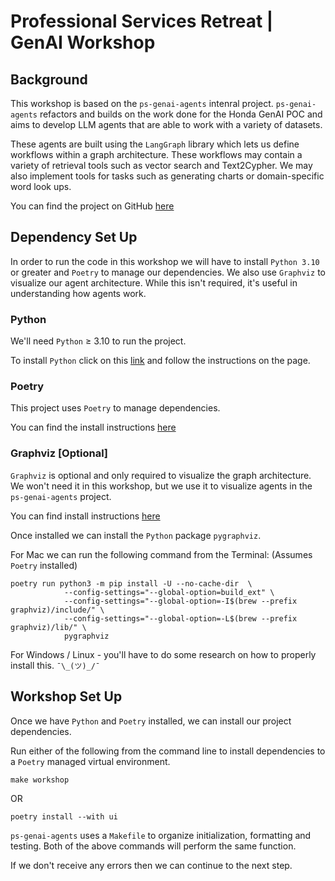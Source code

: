 # Professional Services Retreat | GenAI Workshop

## Background

This workshop is based on the `ps-genai-agents` intenral project. `ps-genai-agents` refactors and builds on the work done for the Honda GenAI POC and aims to develop LLM agents that are able to work with a variety of datasets. 

These agents are built using the `LangGraph` library which lets us define workflows within a graph architecture. These workflows may contain a variety of retrieval tools such as vector search and Text2Cypher. We may also implement tools for tasks such as generating charts or domain-specific word look ups.

You can find the project on GitHub [here](https://github.com/neo4j-field/ps-genai-agents)

## Dependency Set Up

In order to run the code in this workshop we will have to install `Python 3.10` or greater and `Poetry` to manage our dependencies. We also use `Graphviz` to visualize our agent architecture. While this isn't required, it's useful in understanding how agents work.


### Python

We'll need `Python` $\ge$ 3.10 to run the project.

To install `Python` click on this [link](https://www.python.org/downloads/) and follow the instructions on the page.

### Poetry

This project uses `Poetry` to manage dependencies. 

You can find the install instructions [here](https://python-poetry.org/docs/#installing-with-pipx)

### Graphviz [Optional]

`Graphviz` is optional and only required to visualize the graph architecture. We won't need it in this workshop, but we use it to visualize agents in the `ps-genai-agents` project.

You can find install instructions [here](https://graphviz.org/download/)

Once installed we can install the `Python` package `pygraphviz`. 

For Mac we can run the following command from the Terminal: (Assumes `Poetry` installed)

```
poetry run python3 -m pip install -U --no-cache-dir  \
            --config-settings="--global-option=build_ext" \
            --config-settings="--global-option=-I$(brew --prefix graphviz)/include/" \
            --config-settings="--global-option=-L$(brew --prefix graphviz)/lib/" \
            pygraphviz
```

For Windows / Linux - you'll have to do some research on how to properly install this. `¯\_(ツ)_/¯`

## Workshop Set Up

Once we have `Python` and `Poetry` installed, we can install our project dependencies. 

Run either of the following from the command line to install dependencies to a `Poetry` managed virtual environment. 

```
make workshop
```

OR 

```
poetry install --with ui
```

`ps-genai-agents` uses a `Makefile` to organize initialization, formatting and testing. Both of the above commands will perform the same function. 

If we don't receive any errors then we can continue to the next step.


